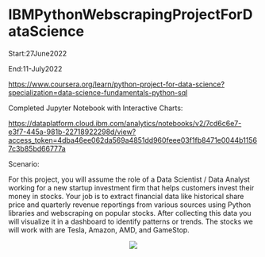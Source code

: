 # IBMPythonWebscrapingProjectForDataScience

Start:27June2022

End:11-July2022

https://www.coursera.org/learn/python-project-for-data-science?specialization=data-science-fundamentals-python-sql

Completed Jupyter Notebook with Interactive Charts:

https://dataplatform.cloud.ibm.com/analytics/notebooks/v2/7cd6c6e7-e3f7-445a-981b-22718922298d/view?access_token=4dba46ee062da569a4851dd960feee03f1fb8471e0044b11567c3b85bd66777a

Scenario:

For this project, you will assume the role of a Data Scientist / Data Analyst working for a new startup investment firm that helps customers invest their money in stocks. Your job is to extract financial data like historical share price and quarterly revenue reportings from various sources using Python libraries and webscraping on popular stocks. After collecting this data you will visualize it in a dashboard to identify patterns or trends. The stocks we will work with are Tesla, Amazon, AMD, and GameStop.

<p align="center">  
<img src="https://raw.githubusercontent.com/evilusean/IBMPythonWebscrapingStocksProjectForDataScience/921a9e20ee2fd71012f0b76de49ab60873f88ea3/MakeGraphFunction.jpg"</center>  
</p>  
